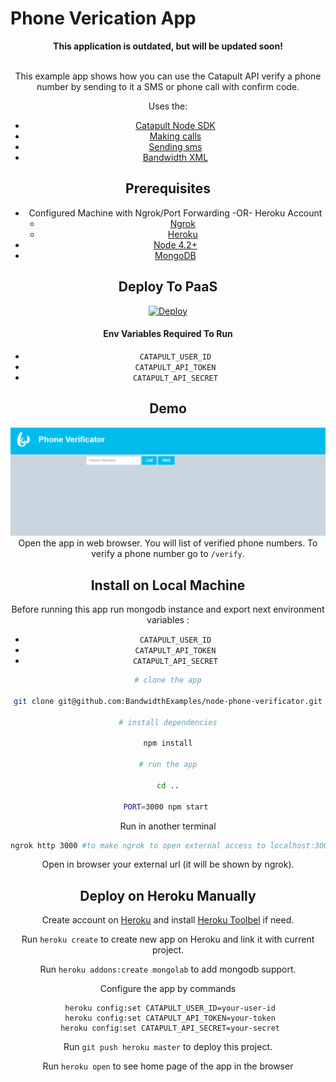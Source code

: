 # Phone Verication App

<div align="center"> 
<b>This application is outdated, but will be updated soon!</b><br><br>

This example app shows how you can use the Catapult API verify a phone number by sending to it a SMS or phone call with confirm code. 

Uses the:
* [Catapult Node SDK](https://github.com/bandwidthcom/node-bandwidth)
* [Making calls](http://ap.bandwidth.com/docs/rest-api/calls/#resourcePOSTv1usersuserIdcalls/?utm_medium=social&utm_source=github&utm_campaign=dtolb&utm_content=_)
* [Sending sms](http://ap.bandwidth.com/docs/rest-api/messages/#resourcePOSTv1usersuserIdmessages/?utm_medium=social&utm_source=github&utm_campaign=dtolb&utm_content=_)
* [Bandwidth XML](http://ap.bandwidth.com/docs/xml/?utm_medium=social&utm_source=github&utm_campaign=dtolb&utm_content=_)


## Prerequisites
- Configured Machine with Ngrok/Port Forwarding -OR- Heroku Account
  - [Ngrok](https://ngrok.com/)
  - [Heroku](https://www.heroku.com/)
- [Node 4.2+](https://nodejs.org/en/download/releases/)
- [MongoDB](https://www.mongodb.org/)

## Deploy To PaaS

[![Deploy](https://www.herokucdn.com/deploy/button.svg)](https://heroku.com/deploy)

#### Env Variables Required To Run
* ```CATAPULT_USER_ID```
* ```CATAPULT_API_TOKEN```
* ```CATAPULT_API_SECRET```

## Demo
![Screen Shot](/readme_images/screenshot.png?raw=true)
Open the app in web browser. You will list of verified phone numbers. To verify a phone number go to `/verify`.



## Install on Local Machine

Before running this app run mongodb instance and export next environment variables :
* ```CATAPULT_USER_ID```
* ```CATAPULT_API_TOKEN```
* ```CATAPULT_API_SECRET```

```bash
# clone the app

git clone git@github.com:BandwidthExamples/node-phone-verificator.git

# install dependencies

npm install

# run the app

cd ..

PORT=3000 npm start 

```

Run in another terminal

```bash
ngrok http 3000 #to make ngrok to open external access to localhost:3000 
```

Open in browser your external url (it will be shown by ngrok).

## Deploy on Heroku Manually

Create account on [Heroku](https://www.heroku.com/) and install [Heroku Toolbel](https://devcenter.heroku.com/articles/getting-started-with-nodejs#set-up) if need.

Run `heroku create` to create new app on Heroku and link it with current project.

Run `heroku addons:create mongolab` to add mongodb support.

Configure the app by commands

```
 heroku config:set CATAPULT_USER_ID=your-user-id
 heroku config:set CATAPULT_API_TOKEN=your-token
 heroku config:set CATAPULT_API_SECRET=your-secret
```

Run `git push heroku master` to deploy this project.

Run `heroku open` to see home page of the app in the browser

